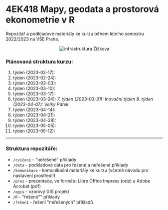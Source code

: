 # 4EK418 Mapy, geodata a prostorová ekonometrie v R

Repozitář a podkladové materiály ke kurzu během letního semestru 2022/2023 na VŠE Praha.

<p style="text-align:center;"><img src="https://s3.eu-central-1.amazonaws.com/www.jla-data.net/img/4EK418-infrastruktura.png" alt="infrastruktura Žižkova"/></p>

### Plánovaná struktura kurzu:

1.  týden (2023-02-17):
2.  týden (2023-02-24): 
3.  týden (2023-03-03): 
4.  týden (2023-03-10): 
5.  týden (2023-03-17):
6.  týden (2023-03-24):
*7.  týden (2023-03-31): Inovační týden*
*8.  týden (2023-04-07): Velký Pátek*
9.  týden (2023-04-14):
10. týden (2023-04-21):
11. týden (2023-04-28):
12. týden (2023-05-05):
13. týden (2023-05-12):

<hr>

### Struktura repozitáře:

-   `/cvičení` - "neřešené" příklady
-   `/data` - podkladová data pro řešené a neřešené příklady
-   `/komunikace` - komunikační materiály ke kurzu (včetně návodu pro nastavení prostředí!)
-   `/prez` - prezentace, ve formátu Libre Office Impress (odp) a Adobe Acrobat (pdf)
-   `/qgis` - vzorový GIS projekt
-   `/R` - "řešené"" příklady
-   `/řešení` - řešení "neřešených" příkladů
